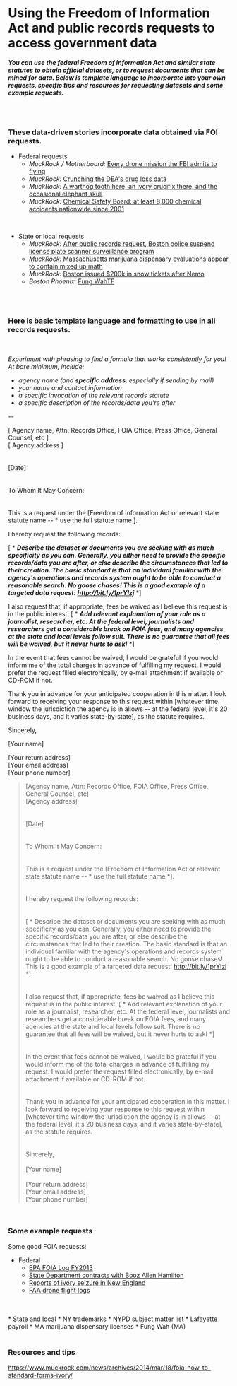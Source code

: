 # Using the Freedom of Information Act and public records requests to access government data


***You can use the federal Freedom of Information Act and similar state statutes to obtain official datasets, or to request documents that can be mined for data. Below is  template language to incorporate into your own requests, specific tips and resources for requesting datasets and some example requests.***

</br>
</br>


### These data-driven stories incorporate data obtained via FOI requests. 

* Federal requests
	* *MuckRock / Motherboard:* [Every drone mission the FBI admits to flying](http://motherboard.vice.com/read/every-drone-mission-the-fbi-admits-to-flying) 
	* *MuckRock:* [Crunching the DEA's drug loss data](https://www.muckrock.com/news/archives/2013/dec/19/crunching-deas-controlled-substance-loss-data/)
	* *MuckRock:* [A warthog tooth here, an ivory crucifix there, and the occasional elephant skull](https://www.muckrock.com/news/archives/2014/mar/18/ivory-reports-new-england/)
	* *MuckRock:* [Chemical Safety Board: at least 8,000 chemical accidents nationwide since 2001](https://www.muckrock.com/news/archives/2013/jun/18/chemical-safety-board-least-8000-chemical-accident/)

</br>

* State or local requests
	* *MuckRock:* [After public records request, Boston police suspend license plate scanner surveillance program](https://www.muckrock.com/news/archives/2013/dec/15/boston-police-close-alpr-program/)
	* *MuckRock:* [Massachusetts marijuana dispensary evaluations appear to contain mixed up math](https://www.muckrock.com/news/archives/2014/feb/25/mass-dispensary-applications-bookkeeping-errors/)
	* *MuckRock:* [Boston issued $200k in snow tickets after Nemo](https://www.muckrock.com/news/archives/2013/mar/06/boston-issued-200k-snow-fines-after-nemo/)
	* *Boston Phoenix:* [Fung WahTF](http://thephoenix.com/boston/news/153301-fung-wahtf/)

</br>
</br>

### Here is basic template language and formatting to use in all records requests. 

</br>

*Experiment with phrasing to find a formula that works consistently for you! At bare minimum, include:*

* *agency name (and **specific address**, especially if sending by mail)*
* *your name and contact information*
* *a specific invocation of the relevant records statute*
* *a specific description of the records/data you're after*

--

[ Agency name, Attn: Records Office, FOIA Office, Press Office, General Counsel, etc ]</br>
[ Agency address ]
</br>
</br>
</br>
[Date] 
</br>
</br>
</br>
To Whom It May Concern: 
</br>
</br>
</br>
This is a request under the [Freedom of Information Act or relevant state statute name -- * use the full statute name ]. 
</br>

I hereby request the following records: 

[ * ***Describe the dataset or documents you are seeking with as much specificity as you can. Generally, you either need to provide the specific records/data you are after, or else describe the circumstances that led to their creation. The basic standard is that an individual familiar with the agency's operations and records system ought to be able to conduct a reasonable search. No goose chases! This is a good example of a targeted data request: http://bit.ly/1prYlzj*** *] 


I also request that, if appropriate, fees be waived as I believe this request is in the public interest. [ * ***Add relevant explanation of your role as a journalist, researcher, etc. At the federal level, journalists and researchers get a considerable break on FOIA fees, and many agencies at the state and local levels follow suit. There is no guarantee that all fees will be waived, but it never hurts to ask!*** *] 


In the event that fees cannot be waived, I would be grateful if you would inform me of the total charges in advance of fulfilling my request. I would prefer the request filled electronically, by e-mail attachment if available or CD-ROM if not. 


Thank you in advance for your anticipated cooperation in this matter. I look forward to receiving your response to this request within [whatever time window the jurisdiction the agency is in allows -- at the federal level, it's 20 business days, and it varies state-by-state], as the statute requires. 


Sincerely, 

[Your name] 

[Your return address]</br>
[Your email address]</br>
[Your phone number]</br>



> [Agency name, Attn: Records Office, FOIA Office, Press Office, General Counsel, etc] </br>
> [Agency address]
> </br>
> </br>
> </br>
> [Date]
> </br>
> </br>		
>To Whom It May Concern:
> </br>
> </br>
> </br>
>This is a request under the [Freedom of Information Act or relevant state statute name -- * use the full statute name *].
> </br>
> </br>
> </br>
> I hereby request the following records:
> </br>
> </br>
> </br>
> [ * Describe the dataset or documents you are seeking with as much specificity as you can. Generally, you either need to provide the specific records/data you are after, or else describe the circumstances that led to their creation. The basic standard is that an individual familiar with the agency's operations and records system ought to be able to conduct a reasonable search. No goose chases! This is a good example of a targeted data request: http://bit.ly/1prYlzj *]
> </br>
> </br>
> </br>
> I also request that, if appropriate, fees be waived as I believe this request is in the public interest. [ * Add relevant explanation of your role as a journalist, researcher, etc. At the federal level, journalists and researchers get a considerable break on FOIA fees, and many agencies at the state and local levels follow suit. There is no guarantee that all fees will be waived, but it never hurts to ask! *]
> </br>
> </br>
> </br>	
> In the event that fees cannot be waived, I would be grateful if you would inform me of the total charges in advance of fulfilling my request. I would prefer the request filled electronically, by e-mail attachment if available or CD-ROM if not.
> </br>
> </br>
> </br>
> Thank you in advance for your anticipated cooperation in this matter. I look forward to receiving your response to this request within [whatever time window the jurisdiction the agency is in allows -- at the federal level, it's 20 business days, and it varies state-by-state], as the statute requires.
> </br>
> </br>
> </br>
> Sincerely,
> </br>
> </br>
> [Your name]
> </br>
> </br>
> [Your return address]</br>
> [Your email address]</br>
> [Your phone number]


</br>

### Some example requests 


Some good FOIA requests: 


* Federal 
	* [EPA FOIA Log FY2013](https://www.muckrock.com/foi/united-states-of-america-10/fy2013-foia-log-environmental-protection-agency-8461/)
	* [State Department contracts with Booz Allen Hamilton](https://www.muckrock.com/foi/united-states-of-america-10/booz-allen-hamilton-contracts-3365/) 
	* [Reports of ivory seizure in New England](https://www.muckrock.com/foi/united-states-of-america-10/reports-of-ivory-seizure-in-new-england-10357/)
	* [FAA drone flight logs](https://www.muckrock.com/foi/united-states-of-america-10/faa-drone-flight-logs-2460/)
<br>
<br>
* State and local 
	* NY trademarks
	* NYPD subject matter list
	* Lafayette payroll
	* MA marijuana dispensary licenses
	* Fung Wah (MA) 

<br>
<br>

### Resources and tips

https://www.muckrock.com/news/archives/2014/mar/18/foia-how-to-standard-forms-ivory/